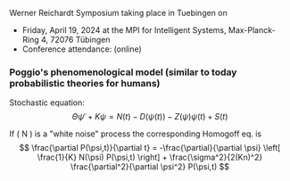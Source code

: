 Werner Reichardt Symposium taking place in Tuebingen on

* Friday, April 19, 2024 at the MPI for Intelligent Systems, Max-Planck-Ring 4, 72076 Tübingen
* Conference attendance: (online)

### Poggio's phenomenological model (similar to today probabilistic theories for humans)


Stochastic equation:
$$
\Theta \psi' + K \psi = N(t) - D(\psi(t)) - Z(\psi) \psi(t) + S(t)
$$

If \( N \) is a "white noise" process the corresponding Homogoff eq. is
$$
\frac{\partial P(\psi,t)}{\partial t} = -\frac{\partial}{\partial \psi} \left[ \frac{1}{K} N(\psi) P(\psi,t) \right] + \frac{\sigma^2}{2(Kn)^2} \frac{\partial^2}{\partial \psi^2} P(\psi,t)
$$

